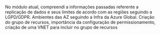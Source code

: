 No módulo atual, compreendi a informações passadas referente a replicação de dados e seus limites de acordo com as regiões
seguindo a LGPD/GDPR. Ambientes das AZ seguindo a Infra da Azure Global.
Criação do grupo de recursos, importância da configuração de permissionamento, criação de uma VNET para incluir no grupo de recursos
